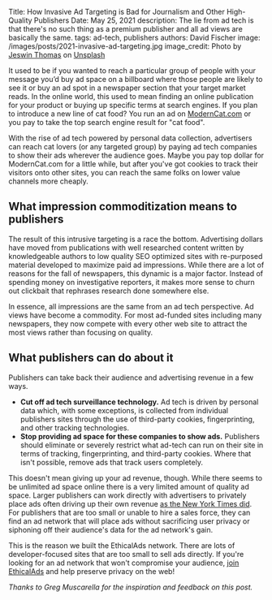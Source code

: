 Title: How Invasive Ad Targeting is Bad for Journalism and Other High-Quality Publishers
Date: May 25, 2021
description: The lie from ad tech is that there's no such thing as a premium publisher and all ad views are basically the same.
tags: ad-tech, publishers
authors: David Fischer
image: /images/posts/2021-invasive-ad-targeting.jpg
image_credit: <span>Photo by <a href="https://unsplash.com/@jeswinthomas?utm_source=unsplash&amp;utm_medium=referral&amp;utm_content=creditCopyText">Jeswin Thomas</a> on <a href="https://unsplash.com/s/photos/watching?utm_source=unsplash&amp;utm_medium=referral&amp;utm_content=creditCopyText">Unsplash</a></span>


It used to be if you wanted to reach a particular group of people with your message
you’d buy ad space on a billboard where those people are likely to see it
or buy an ad spot in a newspaper section that your target market reads.
In the online world, this used to mean finding an online publication for your product
or buying up specific terms at search engines.
If you plan to introduce a new line of cat food?
You run an ad on [ModernCat.com](https://moderncat.com)
or you pay to take the top search engine result for "cat food".

With the rise of ad tech powered by personal data collection,
advertisers can reach cat lovers (or any targeted group)
by paying ad tech companies to show their ads wherever the audience goes.
Maybe you pay top dollar for ModernCat.com for a little while,
but after you've got cookies to track their visitors onto other sites,
you can reach the same folks on lower value channels more cheaply.


## What impression commoditization means to publishers

The result of this intrusive targeting is a race the bottom.
Advertising dollars have moved from publications with well researched content written by knowledgeable authors
to low quality SEO optimized sites with re-purposed material developed to maximize paid ad impressions.
While there are a lot of reasons for the fall of newspapers, this dynamic is a major factor.
Instead of spending money on investigative reporters,
it makes more sense to churn out clickbait that rephrases research done somewhere else.

In essence, all impressions are the same from an ad tech perspective.
Ad views have become a commodity.
For most ad-funded sites including many newspapers,
they now compete with every other web site to attract the most views rather than focusing on quality.


## What publishers can do about it

Publishers can take back their audience and advertising revenue in a few ways.

* **Cut off ad tech surveillance technology.**
  Ad tech is driven by personal data which, with some exceptions, is collected from individual publishers sites
  through the use of third-party cookies, fingerprinting, and other tracking technologies.
* **Stop providing ad space for these companies to show ads.**
  Publishers should eliminate or severely restrict what ad-tech can run on their site
  in terms of tracking, fingerprinting, and third-party cookies.
  Where that isn't possible, remove ads that track users completely.

This doesn't mean giving up your ad revenue, though.
While there seems to be unlimited ad space online there is a very limited amount of quality ad space.
Larger publishers can work directly with advertisers to privately place ads often driving up their own revenue
[as the New York Times did](https://open.nytimes.com/to-serve-better-ads-we-built-our-own-data-program-c5e039bf247b).
For publishers that are too small or unable to hire a sales force,
they can find an ad network that will place ads without sacrificing user privacy
or siphoning off their audience's data for the ad network's gain.

This is the reason we built the EthicalAds network.
There are lots of developer-focused sites that are too small to sell ads directly.
If you're looking for an ad network that won't compromise your audience,
[join EthicalAds]({filename}../pages/publishers.md) and help preserve privacy on the web!

*Thanks to Greg Muscarella for the inspiration and feedback on this post.*
